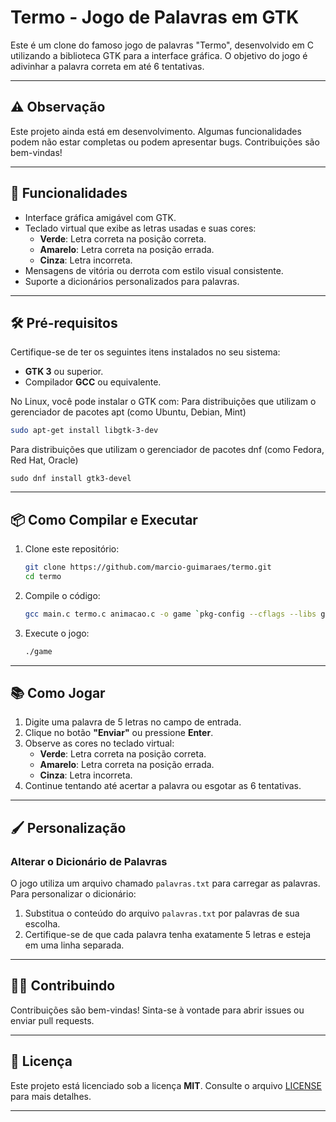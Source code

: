 # Termo - Jogo de Palavras em GTK

Este é um clone do famoso jogo de palavras "Termo", desenvolvido em C utilizando a biblioteca GTK para a interface gráfica. O objetivo do jogo é adivinhar a palavra correta em até 6 tentativas.

---

## ⚠️ Observação

Este projeto ainda está em desenvolvimento. Algumas funcionalidades podem não estar completas ou podem apresentar bugs. Contribuições são bem-vindas!

---

## 🚀 Funcionalidades

- Interface gráfica amigável com GTK.
- Teclado virtual que exibe as letras usadas e suas cores:
  - **Verde**: Letra correta na posição correta.
  - **Amarelo**: Letra correta na posição errada.
  - **Cinza**: Letra incorreta.
- Mensagens de vitória ou derrota com estilo visual consistente.
- Suporte a dicionários personalizados para palavras.

---

## 🛠️ Pré-requisitos

Certifique-se de ter os seguintes itens instalados no seu sistema:

- **GTK 3** ou superior.
- Compilador **GCC** ou equivalente.

No Linux, você pode instalar o GTK com:
Para distribuições que utilizam o gerenciador de pacotes apt (como Ubuntu, Debian, Mint)
```bash
sudo apt-get install libgtk-3-dev
```
Para distribuições que utilizam o gerenciador de pacotes dnf (como Fedora, Red Hat, Oracle)
```
sudo dnf install gtk3-devel
```

---

## 📦 Como Compilar e Executar

1. Clone este repositório:
   ```bash
   git clone https://github.com/marcio-guimaraes/termo.git
   cd termo
   ```

2. Compile o código:
   ```bash
   gcc main.c termo.c animacao.c -o game `pkg-config --cflags --libs gtk+-3.0` -lm
   ```

3. Execute o jogo:
   ```bash
   ./game
   ```

---

## 📚 Como Jogar

1. Digite uma palavra de 5 letras no campo de entrada.
2. Clique no botão **"Enviar"** ou pressione **Enter**.
3. Observe as cores no teclado virtual:
   - **Verde**: Letra correta na posição correta.
   - **Amarelo**: Letra correta na posição errada.
   - **Cinza**: Letra incorreta.
4. Continue tentando até acertar a palavra ou esgotar as 6 tentativas.

---

## 🖌️ Personalização

### Alterar o Dicionário de Palavras
O jogo utiliza um arquivo chamado `palavras.txt` para carregar as palavras. Para personalizar o dicionário:
1. Substitua o conteúdo do arquivo `palavras.txt` por palavras de sua escolha.
2. Certifique-se de que cada palavra tenha exatamente 5 letras e esteja em uma linha separada.

---

## 🧑‍💻 Contribuindo

Contribuições são bem-vindas! Sinta-se à vontade para abrir issues ou enviar pull requests.

---

## 📜 Licença

Este projeto está licenciado sob a licença **MIT**. Consulte o arquivo [LICENSE](LICENSE) para mais detalhes.

---